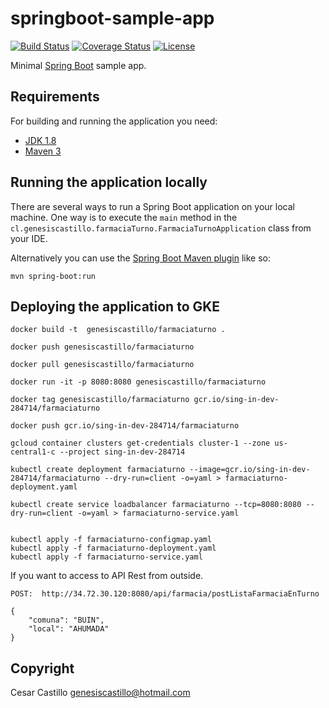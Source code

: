# springboot-sample-app

[![Build Status](https://travis-ci.org/codecentric/springboot-sample-app.svg?branch=master)](https://travis-ci.org/codecentric/springboot-sample-app)
[![Coverage Status](https://coveralls.io/repos/github/codecentric/springboot-sample-app/badge.svg?branch=master)](https://coveralls.io/github/codecentric/springboot-sample-app?branch=master)
[![License](http://img.shields.io/:license-apache-blue.svg)](http://www.apache.org/licenses/LICENSE-2.0.html)

Minimal [Spring Boot](http://projects.spring.io/spring-boot/) sample app.

## Requirements

For building and running the application you need:

- [JDK 1.8](http://www.oracle.com/technetwork/java/javase/downloads/jdk8-downloads-2133151.html)
- [Maven 3](https://maven.apache.org)

## Running the application locally

There are several ways to run a Spring Boot application on your local machine. One way is to execute the `main` method in the `cl.genesiscastillo.farmaciaTurno.FarmaciaTurnoApplication` class from your IDE.

Alternatively you can use the [Spring Boot Maven plugin](https://docs.spring.io/spring-boot/docs/current/reference/html/build-tool-plugins-maven-plugin.html) like so:

```shell
mvn spring-boot:run
```

## Deploying the application to GKE


```shell
docker build -t  genesiscastillo/farmaciaturno .

docker push genesiscastillo/farmaciaturno

docker pull genesiscastillo/farmaciaturno

docker run -it -p 8080:8080 genesiscastillo/farmaciaturno

docker tag genesiscastillo/farmaciaturno gcr.io/sing-in-dev-284714/farmaciaturno 

docker push gcr.io/sing-in-dev-284714/farmaciaturno 

gcloud container clusters get-credentials cluster-1 --zone us-central1-c --project sing-in-dev-284714

kubectl create deployment farmaciaturno --image=gcr.io/sing-in-dev-284714/farmaciaturno --dry-run=client -o=yaml > farmaciaturno-deployment.yaml

kubectl create service loadbalancer farmaciaturno --tcp=8080:8080 --dry-run=client -o=yaml > farmaciaturno-service.yaml


kubectl apply -f farmaciaturno-configmap.yaml
kubectl apply -f farmaciaturno-deployment.yaml
kubectl apply -f farmaciaturno-service.yaml

```


If you want to access to API Rest from outside. 

```shell
POST:  http://34.72.30.120:8080/api/farmacia/postListaFarmaciaEnTurno

{
    "comuna": "BUIN",
    "local": "AHUMADA"
}
```

## Copyright

Cesar Castillo <genesiscastillo@hotmail.com>
